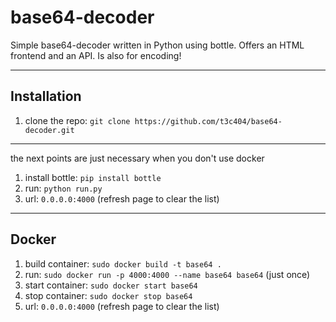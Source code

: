 # base64-decoder
Simple base64-decoder written in Python using bottle. Offers an HTML frontend and an API.
Is also for encoding!

---

## Installation
1. clone the repo: `git clone https://github.com/t3c404/base64-decoder.git`
---
the next points are just necessary when you don't use docker

1. install bottle: `pip install bottle`
2. run: `python run.py` 
3. url: `0.0.0.0:4000` (refresh page to clear the list)

---

## Docker
1. build container: `sudo docker build -t base64 .`
2. run: `sudo docker run -p 4000:4000 --name base64 base64` (just once)
3. start container: `sudo docker start base64`
4. stop container: `sudo docker stop base64`
5. url: `0.0.0.0:4000` (refresh page to clear the list)

